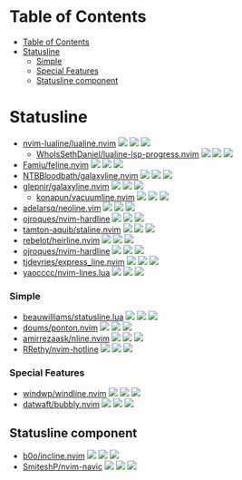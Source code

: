 # Table of Contents

- [Table of Contents](#table-of-contents)
- [Statusline](#statusline)
    - [Simple](#simple)
    - [Special Features](#special-features)
  - [Statusline component](#statusline-component)

# Statusline

- [nvim-lualine/lualine.nvim](https://github.com/nvim-lualine/lualine.nvim) ![](https://img.shields.io/github/stars/nvim-lualine/lualine.nvim) ![](https://img.shields.io/github/last-commit/nvim-lualine/lualine.nvim) ![](https://img.shields.io/github/commit-activity/y/nvim-lualine/lualine.nvim)
  - [WhoIsSethDaniel/lualine-lsp-progress.nvim](https://github.com/WhoIsSethDaniel/lualine-lsp-progress.nvim) ![](https://img.shields.io/github/stars/WhoIsSethDaniel/lualine-lsp-progress.nvim) ![](https://img.shields.io/github/last-commit/WhoIsSethDaniel/lualine-lsp-progress.nvim) ![](https://img.shields.io/github/commit-activity/y/WhoIsSethDaniel/lualine-lsp-progress.nvim)
- [Famiu/feline.nvim](https://github.com/Famiu/feline.nvim) ![](https://img.shields.io/github/stars/Famiu/feline.nvim) ![](https://img.shields.io/github/last-commit/Famiu/feline.nvim) ![](https://img.shields.io/github/commit-activity/y/Famiu/feline.nvim)
- [NTBBloodbath/galaxyline.nvim](https://github.com/NTBBloodbath/galaxyline.nvim) ![](https://img.shields.io/github/stars/NTBBloodbath/galaxyline.nvim) ![](https://img.shields.io/github/last-commit/NTBBloodbath/galaxyline.nvim) ![](https://img.shields.io/github/commit-activity/y/NTBBloodbath/galaxyline.nvim)
- [glepnir/galaxyline.nvim](https://github.com/glepnir/galaxyline.nvim) ![](https://img.shields.io/github/stars/glepnir/galaxyline.nvim) ![](https://img.shields.io/github/last-commit/glepnir/galaxyline.nvim) ![](https://img.shields.io/github/commit-activity/y/glepnir/galaxyline.nvim)
  - [konapun/vacuumline.nvim](https://github.com/konapun/vacuumline.nvim) ![](https://img.shields.io/github/stars/konapun/vacuumline.nvim) ![](https://img.shields.io/github/last-commit/konapun/vacuumline.nvim) ![](https://img.shields.io/github/commit-activity/y/konapun/vacuumline.nvim)
- [adelarsq/neoline.vim](https://github.com/adelarsq/neoline.vim) ![](https://img.shields.io/github/stars/adelarsq/neoline.vim) ![](https://img.shields.io/github/last-commit/adelarsq/neoline.vim) ![](https://img.shields.io/github/commit-activity/y/adelarsq/neoline.vim)
- [ojroques/nvim-hardline](https://github.com/ojroques/nvim-hardline) ![](https://img.shields.io/github/stars/ojroques/nvim-hardline) ![](https://img.shields.io/github/last-commit/ojroques/nvim-hardline) ![](https://img.shields.io/github/commit-activity/y/ojroques/nvim-hardline)
- [tamton-aquib/staline.nvim](https://github.com/tamton-aquib/staline.nvim) ![](https://img.shields.io/github/stars/tamton-aquib/staline.nvim) ![](https://img.shields.io/github/last-commit/tamton-aquib/staline.nvim) ![](https://img.shields.io/github/commit-activity/y/tamton-aquib/staline.nvim)
- [rebelot/heirline.nvim](https://github.com/rebelot/heirline.nvim) ![](https://img.shields.io/github/stars/rebelot/heirline.nvim) ![](https://img.shields.io/github/last-commit/rebelot/heirline.nvim) ![](https://img.shields.io/github/commit-activity/y/rebelot/heirline.nvim)
- [ojroques/nvim-hardline](https://github.com/ojroques/nvim-hardline) ![](https://img.shields.io/github/stars/ojroques/nvim-hardline) ![](https://img.shields.io/github/last-commit/ojroques/nvim-hardline) ![](https://img.shields.io/github/commit-activity/y/ojroques/nvim-hardline)
- [tjdevries/express_line.nvim](https://github.com/tjdevries/express_line.nvim) ![](https://img.shields.io/github/stars/tjdevries/express_line.nvim) ![](https://img.shields.io/github/last-commit/tjdevries/express_line.nvim) ![](https://img.shields.io/github/commit-activity/y/tjdevries/express_line.nvim)
- [yaocccc/nvim-lines.lua](https://github.com/yaocccc/nvim-lines.lua) ![](https://img.shields.io/github/stars/yaocccc/nvim-lines.lua) ![](https://img.shields.io/github/last-commit/yaocccc/nvim-lines.lua) ![](https://img.shields.io/github/commit-activity/y/yaocccc/nvim-lines.lua)

### Simple

- [beauwilliams/statusline.lua](https://github.com/beauwilliams/statusline.lua) ![](https://img.shields.io/github/stars/beauwilliams/statusline.lua) ![](https://img.shields.io/github/last-commit/beauwilliams/statusline.lua) ![](https://img.shields.io/github/commit-activity/y/beauwilliams/statusline.lua)
- [doums/ponton.nvim](https://github.com/doums/ponton.nvim) ![](https://img.shields.io/github/stars/doums/ponton.nvim) ![](https://img.shields.io/github/last-commit/doums/ponton.nvim) ![](https://img.shields.io/github/commit-activity/y/doums/ponton.nvim)
- [amirrezaask/nline.nvim](https://github.com/amirrezaask/nline.nvim) ![](https://img.shields.io/github/stars/amirrezaask/nline.nvim) ![](https://img.shields.io/github/last-commit/amirrezaask/nline.nvim) ![](https://img.shields.io/github/commit-activity/y/amirrezaask/nline.nvim)
- [RRethy/nvim-hotline](https://github.com/RRethy/nvim-hotline) ![](https://img.shields.io/github/stars/RRethy/nvim-hotline) ![](https://img.shields.io/github/last-commit/RRethy/nvim-hotline) ![](https://img.shields.io/github/commit-activity/y/RRethy/nvim-hotline)

### Special Features

- [windwp/windline.nvim](https://github.com/windwp/windline.nvim) ![](https://img.shields.io/github/stars/windwp/windline.nvim) ![](https://img.shields.io/github/last-commit/windwp/windline.nvim) ![](https://img.shields.io/github/commit-activity/y/windwp/windline.nvim)
- [datwaft/bubbly.nvim](https://github.com/datwaft/bubbly.nvim) ![](https://img.shields.io/github/stars/datwaft/bubbly.nvim) ![](https://img.shields.io/github/last-commit/datwaft/bubbly.nvim) ![](https://img.shields.io/github/commit-activity/y/datwaft/bubbly.nvim)

## Statusline component

- [b0o/incline.nvim](https://github.com/b0o/incline.nvim) ![](https://img.shields.io/github/stars/b0o/incline.nvim) ![](https://img.shields.io/github/last-commit/b0o/incline.nvim) ![](https://img.shields.io/github/commit-activity/y/b0o/incline.nvim)
- [SmiteshP/nvim-navic](https://github.com/SmiteshP/nvim-navic) ![](https://img.shields.io/github/stars/SmiteshP/nvim-navic) ![](https://img.shields.io/github/last-commit/SmiteshP/nvim-navic) ![](https://img.shields.io/github/commit-activity/y/SmiteshP/nvim-navic)
